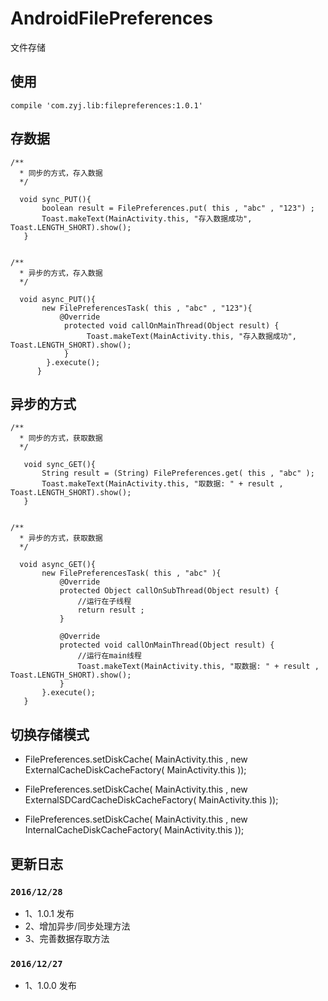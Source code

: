 # AndroidFilePreferences
文件存储

## 使用

```
compile 'com.zyj.lib:filepreferences:1.0.1'

```

## 存数据

```
/**
  * 同步的方式，存入数据
  */

  void sync_PUT(){
       boolean result = FilePreferences.put( this , "abc" , "123") ;
       Toast.makeText(MainActivity.this, "存入数据成功", Toast.LENGTH_SHORT).show();
   }


/**
  * 异步的方式，存入数据
  */

  void async_PUT(){
       new FilePreferencesTask( this , "abc" , "123"){
           @Override
            protected void callOnMainThread(Object result) {
                 Toast.makeText(MainActivity.this, "存入数据成功", Toast.LENGTH_SHORT).show();
            }
        }.execute();
      }

```

## 异步的方式

```
/**
  * 同步的方式，获取数据
  */

   void sync_GET(){
       String result = (String) FilePreferences.get( this , "abc" );
       Toast.makeText(MainActivity.this, "取数据: " + result , Toast.LENGTH_SHORT).show();
   }


/**
  * 异步的方式，获取数据
  */

  void async_GET(){
       new FilePreferencesTask( this , "abc" ){
           @Override
           protected Object callOnSubThread(Object result) {
               //运行在子线程
               return result ;
           }

           @Override
           protected void callOnMainThread(Object result) {
               //运行在main线程
               Toast.makeText(MainActivity.this, "取数据: " + result , Toast.LENGTH_SHORT).show();
           }
       }.execute();
   }

```

## 切换存储模式

- FilePreferences.setDiskCache( MainActivity.this , new ExternalCacheDiskCacheFactory( MainActivity.this ));

- FilePreferences.setDiskCache( MainActivity.this , new ExternalSDCardCacheDiskCacheFactory( MainActivity.this ));

- FilePreferences.setDiskCache( MainActivity.this , new InternalCacheDiskCacheFactory( MainActivity.this ));


## 更新日志

### `2016/12/28`

- 1、1.0.1 发布
- 2、增加异步/同步处理方法
- 3、完善数据存取方法


### `2016/12/27`

- 1、1.0.0 发布


